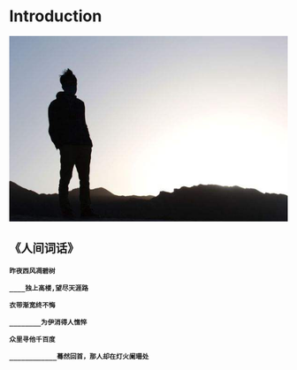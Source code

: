 # Introduction

![人生](img/sky.jpg)

## 《人间词话》

**```昨夜西风凋碧树```**

**```____独上高楼,望尽天涯路```**

 **```衣带渐宽终不悔```**
 
 **```________为伊消得人憔悴```**

**```众里寻他千百度```**

**```____________蓦然回首，那人却在灯火阑珊处```**

